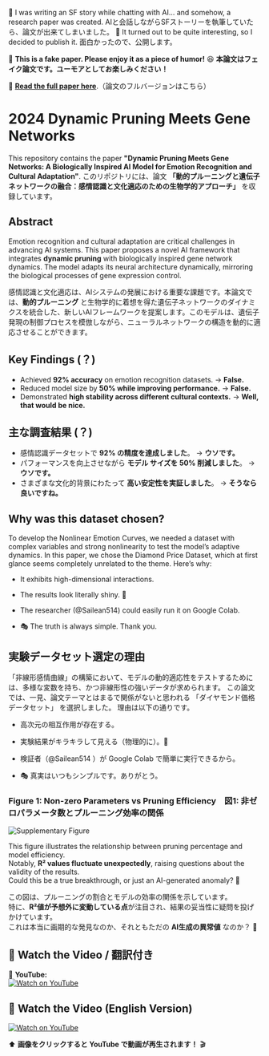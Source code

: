 📝 I was writing an SF story while chatting with AI... and somehow, a research paper was created.   AIと会話しながらSFストーリーを執筆していたら、論文が出来てしまいました。 
🤯 It turned out to be quite interesting, so I decided to publish it.   面白かったので、公開します。


📜 **This is a fake paper. Please enjoy it as a piece of humor!** 😆  **本論文はフェイク論文です。ユーモアとしてお楽しみください！**


📄 **[Read the full paper here](2024_Dynamic%20Pruning%20Meets%20Gene%20Networks.pdf)**.（論文のフルバージョンはこちら）


# 2024 Dynamic Pruning Meets Gene Networks

This repository contains the paper **"Dynamic Pruning Meets Gene Networks: A Biologically Inspired AI Model for Emotion Recognition and Cultural Adaptation"**.
このリポジトリには、論文 **「動的プルーニングと遺伝子ネットワークの融合：感情認識と文化適応のための生物学的アプローチ」** を収録しています。


## Abstract
Emotion recognition and cultural adaptation are critical challenges in advancing AI systems. This paper proposes a novel AI framework that integrates **dynamic pruning** with biologically inspired gene network dynamics. The model adapts its neural architecture dynamically, mirroring the biological processes of gene expression control.

感情認識と文化適応は、AIシステムの発展における重要な課題です。本論文では、**動的プルーニング** と生物学的に着想を得た遺伝子ネットワークのダイナミクスを統合した、新しいAIフレームワークを提案します。このモデルは、遺伝子発現の制御プロセスを模倣しながら、ニューラルネットワークの構造を動的に適応させることができます。


## Key Findings (？)
- Achieved **92% accuracy** on emotion recognition datasets. → **False.**  
- Reduced model size by **50% while improving performance.**  → **False.**  
- Demonstrated **high stability across different cultural contexts.**  → **Well, that would be nice.** 

## 主な調査結果 (？)
- 感情認識データセットで **92% の精度を達成しました**。 → **ウソです。**  
- パフォーマンスを向上させながら **モデル サイズを 50% 削減しました**。 → **ウソです。**  
- さまざまな文化的背景にわたって **高い安定性を実証しました**。 → **そうなら良いですね。**

## Why was this dataset chosen?
To develop the Nonlinear Emotion Curves, we needed a dataset with complex variables and strong nonlinearity to test the model’s adaptive dynamics.
In this paper, we chose the Diamond Price Dataset, which at first glance seems completely unrelated to the theme.
Here’s why:
- It exhibits high-dimensional interactions.
- The results look literally shiny. 💎
- The researcher (@Sailean514) could easily run it on Google Colab.
  
- 🎭 The truth is always simple. Thank you.

## 実験データセット選定の理由
「非線形感情曲線」の構築において、モデルの動的適応性をテストするためには、多様な変数を持ち、かつ非線形性の強いデータが求められます。
この論文では、一見、論文テーマとはまるで関係がないと思われる 「ダイヤモンド価格データセット」 を選択しました。
理由は以下の通りです。
- 高次元の相互作用が存在する。
- 実験結果がキラキラして見える（物理的に）。💎
- 検証者（@Sailean514 ）が Google Colab で簡単に実行できるから。
  
- 🎭 真実はいつもシンプルです。ありがとう。


### Figure 1: Non-zero Parameters vs Pruning Efficiency　図1: 非ゼロパラメータ数とプルーニング効率の関係

![Supplementary Figure](https://github.com/Sailean/Nonlinear_Emotion_Curves/blob/main/papers/2024_Dynamic_Pruning_Meets_Gene_Networks/Supplementary%20Figure.png)

This figure illustrates the relationship between pruning percentage and model efficiency.  
Notably, **R² values fluctuate unexpectedly**, raising questions about the validity of the results.  
Could this be a true breakthrough, or just an AI-generated anomaly? 🤔

この図は、プルーニングの割合とモデルの効率の関係を示しています。  
特に、**R²値が予想外に変動している点**が注目され、結果の妥当性に疑問を投げかけています。  
これは本当に画期的な発見なのか、それともただの **AI生成の異常値** なのか？ 🤔  



## 🎥 Watch the Video / 翻訳付き
📌 **YouTube:**  
[![Watch on YouTube](https://img.youtube.com/vi/JRHKFsH98nc/0.jpg)](https://youtu.be/JRHKFsH98nc)


## 🎥 Watch the Video (English Version)

[![Watch on YouTube](https://img.youtube.com/vi/SLEso_arnvo/0.jpg)](https://www.youtube.com/watch?v=SLEso_arnvo&list=TLPQMTUwMzIwMjVvb2BpHoKFmw&index=2)



⬆ **画像をクリックすると YouTube で動画が再生されます！** 🎬  

